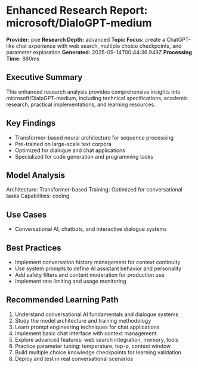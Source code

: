# Enhanced Research Report: microsoft/DialoGPT-medium

**Provider:** poe
**Research Depth:** advanced
**Topic Focus:** create a ChatGPT-like chat experience with web search, multiple choice checkpoints, and parameter exploration
**Generated:** 2025-09-14T00:44:36.949Z
**Processing Time:** 880ms

## Executive Summary

This enhanced research analysis provides comprehensive insights into microsoft/DialoGPT-medium, including technical specifications, academic research, practical implementations, and learning resources.

## Key Findings

- Transformer-based neural architecture for sequence processing
- Pre-trained on large-scale text corpora
- Optimized for dialogue and chat applications
- Specialized for code generation and programming tasks

## Model Analysis

Architecture: Transformer-based
Training: Optimized for conversational tasks
Capabilities: coding

## Use Cases

- Conversational AI, chatbots, and interactive dialogue systems

## Best Practices

- Implement conversation history management for context continuity
- Use system prompts to define AI assistant behavior and personality
- Add safety filters and content moderation for production use
- Implement rate limiting and usage monitoring

## Recommended Learning Path

1. Understand conversational AI fundamentals and dialogue systems
2. Study the model architecture and training methodology
3. Learn prompt engineering techniques for chat applications
4. Implement basic chat interface with context management
5. Explore advanced features: web search integration, memory, tools
6. Practice parameter tuning: temperature, top-p, context window
7. Build multiple choice knowledge checkpoints for learning validation
8. Deploy and test in real conversational scenarios

